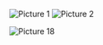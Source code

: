 ![Picture 1](https://github.com/user-attachments/assets/fcc4e2f4-8392-4f67-a48f-d22baa14f3d0)
![Picture 2](https://github.com/user-attachments/assets/4e7d8d80-e0ae-4a1a-8241-58365182b6ce)

![Picture 18](https://github.com/user-attachments/assets/14da1dc7-67a6-40a0-837b-26480d8bbc3d)

